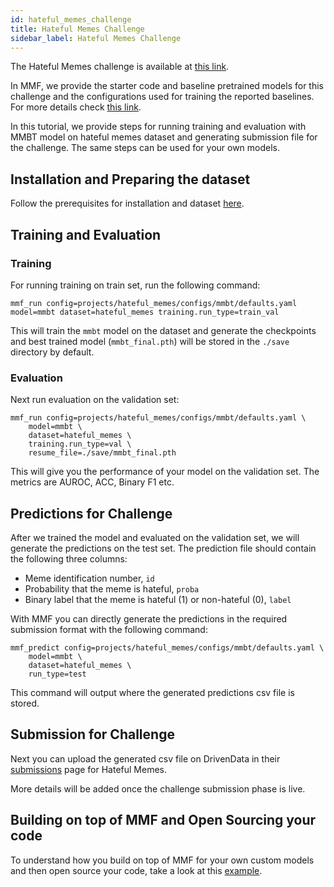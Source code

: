 ```yaml
---
id: hateful_memes_challenge
title: Hateful Memes Challenge
sidebar_label: Hateful Memes Challenge
---
```


The Hateful Memes challenge is available at [this link](https://www.drivendata.org/competitions/64/hateful-memes).

In MMF, we provide the starter code and baseline pretrained models for this challenge and the configurations used for training the reported baselines. For more details check [this link](https://github.com/facebookresearch/mmf/tree/master/projects/hateful_memes).

In this tutorial, we provide steps for running training and evaluation with MMBT model on hateful memes dataset and generating submission file for the challenge. The same steps can be used for your own models.

## Installation and Preparing the dataset

Follow the prerequisites for installation and dataset [here](https://github.com/facebookresearch/mmf/tree/master/projects/hateful_memes#prerequisites).

## Training and Evaluation

### Training

For running training on train set, run the following command:

```
mmf_run config=projects/hateful_memes/configs/mmbt/defaults.yaml model=mmbt dataset=hateful_memes training.run_type=train_val
```

This will train the `mmbt` model on the dataset and generate the checkpoints and best trained model (`mmbt_final.pth`) will be stored in the `./save` directory by default.

### Evaluation

Next run evaluation on the validation set:

```
mmf_run config=projects/hateful_memes/configs/mmbt/defaults.yaml \
    model=mmbt \
    dataset=hateful_memes \
    training.run_type=val \
    resume_file=./save/mmbt_final.pth
```

This will give you the performance of your model on the validation set. The metrics are AUROC, ACC, Binary F1 etc.

## Predictions for Challenge

After we trained the model and evaluated on the validation set, we will generate the predictions on the test set. The prediction file should contain the following three columns:

- Meme identification number, `id`
- Probability that the meme is hateful, `proba`
- Binary label that the meme is hateful (1) or non-hateful (0), `label`

With MMF you can directly generate the predictions in the required submission format with the following command:

```
mmf_predict config=projects/hateful_memes/configs/mmbt/defaults.yaml \
    model=mmbt \
    dataset=hateful_memes \
    run_type=test
```

This command will output where the generated predictions csv file is stored.

## Submission for Challenge

Next you can upload the generated csv file on DrivenData in their [submissions](https://www.drivendata.org/competitions/64/hateful-memes/submissions/) page for Hateful Memes.

More details will be added once the challenge submission phase is live.

## Building on top of MMF and Open Sourcing your code

To understand how you build on top of MMF for your own custom models and then open source your code, take a look at this [example](https://github.com/apsdehal/hm_example_mmf).
